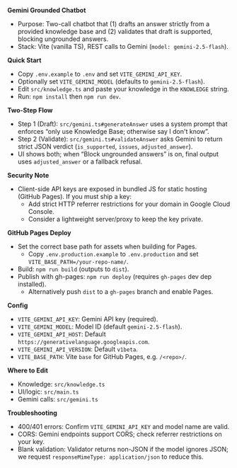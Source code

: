 **Gemini Grounded Chatbot**

- Purpose: Two-call chatbot that (1) drafts an answer strictly from a provided knowledge base and (2) validates that draft is supported, blocking ungrounded answers.
- Stack: Vite (vanilla TS), REST calls to Gemini (`model: gemini-2.5-flash`).

**Quick Start**
- Copy `.env.example` to `.env` and set `VITE_GEMINI_API_KEY`.
- Optionally set `VITE_GEMINI_MODEL` (defaults to `gemini-2.5-flash`).
- Edit `src/knowledge.ts` and paste your knowledge in the `KNOWLEDGE` string.
- Run: `npm install` then `npm run dev`.

**Two-Step Flow**
- Step 1 (Draft): `src/gemini.ts#generateAnswer` uses a system prompt that enforces “only use Knowledge Base; otherwise say I don't know”.
- Step 2 (Validate): `src/gemini.ts#validateAnswer` asks Gemini to return strict JSON verdict (`is_supported`, `issues`, `adjusted_answer`).
- UI shows both; when “Block ungrounded answers” is on, final output uses `adjusted_answer` or a fallback refusal.

**Security Note**
- Client-side API keys are exposed in bundled JS for static hosting (GitHub Pages). If you must ship a key:
  - Add strict HTTP referrer restrictions for your domain in Google Cloud Console.
  - Consider a lightweight server/proxy to keep the key private.

**GitHub Pages Deploy**
- Set the correct base path for assets when building for Pages.
  - Copy `.env.production.example` to `.env.production` and set `VITE_BASE_PATH=/your-repo-name/`.
- Build: `npm run build` (outputs to `dist`).
- Publish with gh-pages: `npm run deploy` (requires `gh-pages` dev dep installed).
  - Alternatively push `dist` to a `gh-pages` branch and enable Pages.

**Config**
- `VITE_GEMINI_API_KEY`: Gemini API key (required).
- `VITE_GEMINI_MODEL`: Model ID (default `gemini-2.5-flash`).
- `VITE_GEMINI_API_HOST`: Default `https://generativelanguage.googleapis.com`.
- `VITE_GEMINI_API_VERSION`: Default `v1beta`.
- `VITE_BASE_PATH`: Vite `base` for GitHub Pages, e.g. `/<repo>/`.

**Where to Edit**
- Knowledge: `src/knowledge.ts`
- UI/logic: `src/main.ts`
- Gemini calls: `src/gemini.ts`

**Troubleshooting**
- 400/401 errors: Confirm `VITE_GEMINI_API_KEY` and model name are valid.
- CORS: Gemini endpoints support CORS; check referrer restrictions on your key.
- Blank validation: Validator returns non-JSON if the model ignores JSON; we request `responseMimeType: application/json` to reduce this.

